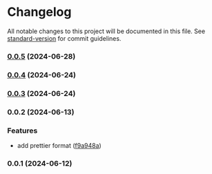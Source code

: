 # Changelog

All notable changes to this project will be documented in this file. See [standard-version](https://github.com/conventional-changelog/standard-version) for commit guidelines.

### [0.0.5](https://github.com/Rocket-Fuel-Inc/Hairdresser/compare/v0.0.2...v0.0.5) (2024-06-28)

### [0.0.4](https://github.com/Rocket-Fuel-Inc/Hairdresser/compare/v0.0.2...v0.0.4) (2024-06-24)

### [0.0.3](https://github.com/Rocket-Fuel-Inc/Hairdresser/compare/v0.0.2...v0.0.3) (2024-06-24)

### 0.0.2 (2024-06-13)

### Features

- add prettier format ([f9a948a](https://github.com/Rocket-Fuel-Inc/Hairdresser/commit/f9a948af4a1c5847fe7dacd495584cd37663e926))

### 0.0.1 (2024-06-12)
